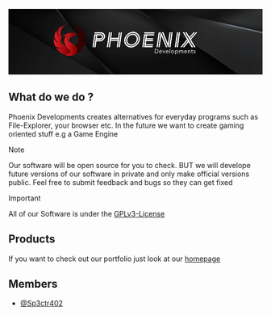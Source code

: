 <img src="phoenix_banner.png"></img>

## What do we do ?
Phoenix Developments creates alternatives for everyday programs such as File-Explorer, your browser etc. In the future we want to create gaming oriented stuff e.g a Game Engine
>[!NOTE]
>Our software will be open source for you to check. BUT we will develope future versions of our software in private and only make official versions public. Feel free to submit feedback and bugs so they can get fixed

>[!IMPORTANT]
>All of our Software is under the [GPLv3-License](https://choosealicense.com/licenses/gpl-3.0/)

## Products
If you want to check out our portfolio just look at our [homepage](https://sp3ctr402.github.io/)

## Members
- [@Sp3ctr402](https://github.com/Sp3ctr402)

